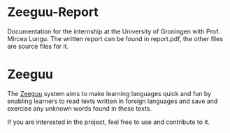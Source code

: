 # Zeeguu-Report

Documentation for the internship at the University of Groningen with Prof. Mircea Lungu. The written report can be found in report.pdf, the other files are source files for it.

# Zeeguu

The [Zeeguu](https://github.com/mircealungu/Zeeguu-Core) system aims to make learning languages quick and fun by enabling learners to read texts written in foreign languages and save and exercise any unknown words found in these texts.

If you are interested in the project, feel free to use and contribute to it.
